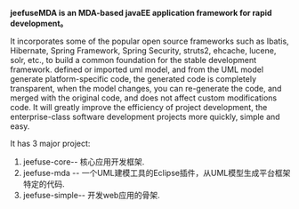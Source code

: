 ﻿
<b>jeefuseMDA is an MDA-based javaEE application framework for rapid development。</b>

It incorporates some of the popular open source frameworks such as Ibatis, Hibernate, Spring Framework, Spring Security, struts2, ehcache, lucene, solr, etc., to build a common foundation for the stable development framework. defined or imported uml model, and from the UML model generate platform-specific code, the generated code is completely transparent, when the model changes, you can re-generate the code, and merged with the original code, and does not affect custom modifications code. It will greatly improve the efficiency of project development, the enterprise-class software development projects more quickly, simple and easy.

It has 3 major project:
  
  1. jeefuse-core-- 核心应用开发框架.
  2. jeefuse-mda -- 一个UML建模工具的Eclipse插件，从UML模型生成平台框架特定的代码.
  3. jeefuse-simple-- 开发web应用的骨架.
